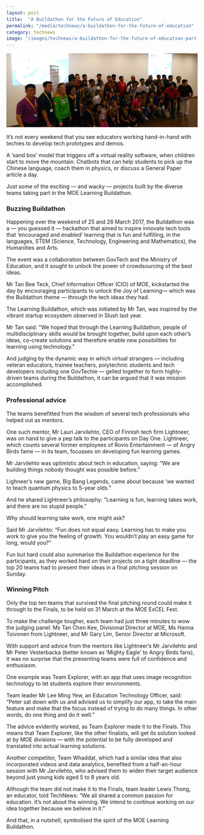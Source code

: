 ```yaml
---
layout: post
title:  "A Buildathon for the Future of Education"
permalink: "/media/technews/a-buildathon-for-the-future-of-education"
category: technews
image: "/images/technews/a-buildathon-for-the-future-of-education-part-1.png"
---
```


![a buildathon for the future of education](/images/technews/a-buildathon-for-the-future-of-education-part-1.png)

It’s not every weekend that you see educators working hand-in-hand with techies to develop tech prototypes and demos.

A ‘sand box’ model that triggers off a virtual reality software, when children start to move the mountain. Chatbots that can help students to pick up the Chinese language, coach them in physics, or discuss a General Paper article a day.

Just some of the exciting — and wacky — projects built by the diverse teams taking part in the MOE Learning Buildathon.

### **Buzzing Buildathon**
Happening over the weekend of 25 and 26 March 2017, the Buildathon was a — you guessed it — hackathon that aimed to inspire innovate tech tools that ‘encouraged and enabled’ learning that is fun and fulfilling, in the languages, STEM (Science, Technology, Engineering and Mathematics), the Humanities and Arts.

The event was a collaboration between GovTech and the Ministry of Education, and it sought to unlock the power of crowdsourcing of the best ideas.

Mr Tan Bee Teck, Chief Information Officer (CIO) of MOE, kickstarted the day by encouraging participants to unlock the Joy of Learning— which was the Buildathon theme — through the tech ideas they had.

The Learning Buildathon, which was initiated by Mr Tan, was inspired by the vibrant startup ecosystem observed in Slush last year.

Mr Tan said: "We hoped that through the Learning Buildathon, people of multidisciplinary skills would be brought together, build upon each other’s ideas, co-create solutions and therefore enable new possibilities for learning using technology."

And judging by the dynamic way in which virtual strangers — including veteran educators, trainee teachers, polytechnic students and tech developers including one GovTechie — gelled together to form highly-driven teams during the Buildathon, it can be argued that it was mission accomplished.

### **Professional advice**
The teams benefitted from the wisdom of several tech professionals who helped out as mentors. 

One such mentor, Mr Lauri Jarvilehto, CEO of Finnish tech firm Lightneer, was on hand to give a pep talk to the participants on Day One. Lightneer, which counts several former employees of Rovio Entertainment — of Angry Birds fame — in its team, focusses on developing fun learning games.

Mr Jarvilehto was optimistic about tech in education, saying: “We are building things nobody thought was possible before.”

Lighneer’s new game, Big Bang Legends, came about because ‘we wanted to teach quantum physics to 5-year olds.”

And he shared Lightneer’s philosophy: "Learning is fun, learning takes work, and there are no stupid people."

Why should learning take work, one might ask?

Said Mr Jarvilehto: “Fun does not equal easy. Learning has to make you work to give you the feeling of growth. You wouldn’t play an easy game for long, would you?”

Fun but hard could also summarise the Buildathon experience for the participants, as they worked hard on their projects on a tight deadline — the top 20 teams had to present their ideas in a final pitching session on Sunday.

### **Winning Pitch**
Only the top ten teams that survived the final pitching round could make it through to the Finals, to be held on 31 March at the MOE ExCEL Fest.

To make the challenge tougher, each team had just three minutes to wow the judging panel: Ms Tan Chen Kee, Divisional Director at MOE, Ms Hanna Toivonen from Lightneer, and Mr Gary Lim, Senior Director at Microsoft.

With support and advice from the mentors like Lightneer’s Mr Jarvilehto and Mr Peter Vesterbacka (better known as ‘Mighty Eagle’ to Angry Birds fans), it was no surprise that the presenting teams were full of confidence and enthusiasm.

One example was Team Explorer, with an app that uses image recognition technology to let students explore their environments.

Team leader Mr Lee Ming Yew, an Education Technology Officer, said: “Peter sat down with us and advised us to simplify our app, to take the main feature and make that the focus instead of trying to do many things. In other words, do one thing and do it well.”

The advice evidently worked, as Team Explorer made it to the Finals. This means that Team Explorer, like the other finalists, will get its solution looked at by MOE divisions — with the potential to be fully developed and translated into actual learning solutions.

Another competitor, Team Whaddat, which had a similar idea that also incorporated videos and data analytics, benefited from a half-an-hour session with Mr Jarvilehto, who advised them to widen their target audience beyond just young kids aged 5 to 8 years old.

Although the team did not make it to the Finals, team leader Lewis Thong, an educator, told TechNews: “We all shared a common passion for education.  It’s not about the winning. We intend to continue working on our idea together because we believe in it.”

And that, in a nutshell, symbolised the spirit of the MOE Learning Buildathon.
